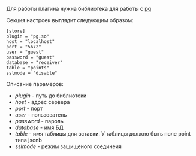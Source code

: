 Для работы плагина нужна библиотека для работы с [pq](github.com/lib/pq)

Секция настроек выглядит следующим образом:

```
[store]
plugin = "pg.so"
host = "localhost"
port = "5672"
user = "guest"
password = "guest"
database = "receiver"
table = "points"
sslmode = "disable"

```

Описание парамеров:

- *plugin* - путь до библиотеки
- *host* - адрес сервера
- *port* - порт
- *user* - пользователь
- *password* - пароль
- *database* - имя БД
- *table* - имя таблицы для вставки. У таблицы должно быть поле point типа jsonb
- *sslmode* - режим защищеного соединеия

